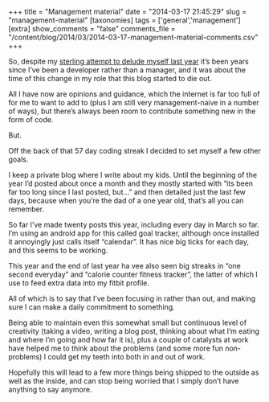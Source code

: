 +++
title = "Management material"
date = "2014-03-17 21:45:29"
slug = "management-material"
[taxonomies]
tags = ['general','management']
[extra]
show_comments = "false"
comments_file = "/content/blog/2014/03/2014-03-17-management-material-comments.csv"
+++

So, despite my [sterling attempt to delude myself last year](http://philwilson.org/blog/2013/11/57-days) it’s been years since I’ve been a developer rather than a manager, and it was about the time of this change in my role that this blog started to die out.

All I have now are opinions and guidance, which the internet is far too full of for me to want to add to (plus I am still very management-naive in a number of ways), but there’s always been room to contribute something new in the form of code.

But.

Off the back of that 57 day coding streak I decided to set myself a few other goals.

I keep a private blog where I write about my kids. Until the beginning of the year I’d posted about once a month and they mostly started with “its been far too long since I last posted, but…” and then detailed just the last few days, because when you’re the dad of a one year old, that’s all you can remember.

So far I’ve made twenty posts this year, including every day in March so far. I’m using an android app for this called goal tracker, although once installed it annoyingly just calls itself “calendar”. It has nice big ticks for each day, and this seems to be working.

This year and the end of last year ha vee also seen big streaks in “one second everyday” and “calorie counter fitness tracker”, the latter of which I use to feed extra data into my fitbit profile.

All of which is to say that I’ve been focusing in rather than out, and making sure I can make a daily commitment to something.

Being able to maintain even this somewhat small but continuous level of creativity (taking a video, writing a blog post, thinking about what I’m eating and where I’m going and how far it is), plus a couple of catalysts at work have helped me to think about the problems (and some more fun non-problems) I could get my teeth into both in and out of work.

Hopefully this will lead to a few more things being shipped to the outside as well as the inside, and can stop being worried that I simply don’t have anything to say anymore.
